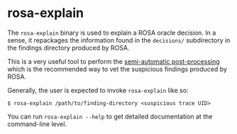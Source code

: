 # rosa-explain

The `rosa-explain` binary is used to explain a ROSA oracle decision. In a sense, it repackages the
information found in the `decisions/` subdirectory in the findings directory produced by ROSA.

This is a very useful tool to perform the
[semi-automatic post-processing](../quickstart/analyzing_results.html#exploring-further) which is
the recommended way to vet the suspicious findings produced by ROSA.

Generally, the user is expected to invoke `rosa-explain` like so:

```console
$ rosa-explain /path/to/finding-directory <suspicious trace UID>
```

You can run `rosa-explain --help` to get detailed documentation at the command-line level.
